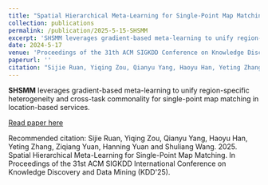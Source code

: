 ```yaml
---
title: "Spatial Hierarchical Meta-Learning for Single-Point Map Matching"
collection: publications
permalink: /publication/2025-5-15-SHSMM
excerpt: 'SHSMM leverages gradient-based meta-learning to unify region-specific heterogeneity and cross-task commonality for single-point map matching in location-based services.'
date: 2024-5-17
venue: 'Proceedings of the 31th ACM SIGKDD Conference on Knowledge Discovery and Data Mining'
paperurl: ''
citation: "Sijie Ruan, Yiqing Zou, Qianyu Yang, Haoyu Han, Yeting Zhang, Ziqiang Yuan, Hanning Yuan and Shuliang Wang. 2025. Spatial Hierarchical Meta-Learning for Single-Point Map Matching. In Proceedings of the 31st ACM SIGKDD International Conference on Knowledge Discovery and Data Mining (KDD '25)."
---
```

**SHSMM** leverages gradient-based meta-learning to unify region-specific heterogeneity and cross-task commonality for single-point map matching in location-based services.

[Read paper here]()

Recommended citation: Sijie Ruan, Yiqing Zou, Qianyu Yang, Haoyu Han, Yeting Zhang, Ziqiang Yuan, Hanning Yuan and Shuliang Wang. 2025. Spatial Hierarchical Meta-Learning for Single-Point Map Matching. In Proceedings of the 31st ACM SIGKDD International Conference on Knowledge Discovery and Data Mining (KDD'25).
